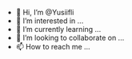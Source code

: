 - 👋 Hi, I’m @Yusiifli
- 👀 I’m interested in ...
- 🌱 I’m currently learning ...
- 💞️ I’m looking to collaborate on ...
- 📫 How to reach me ...

<!---
Yusiifli/Yusiifli is a ✨ special ✨ repository because its `README.md` (this file) appears on your GitHub profile.
You can click the Preview link to take a look at your changes.
--->
